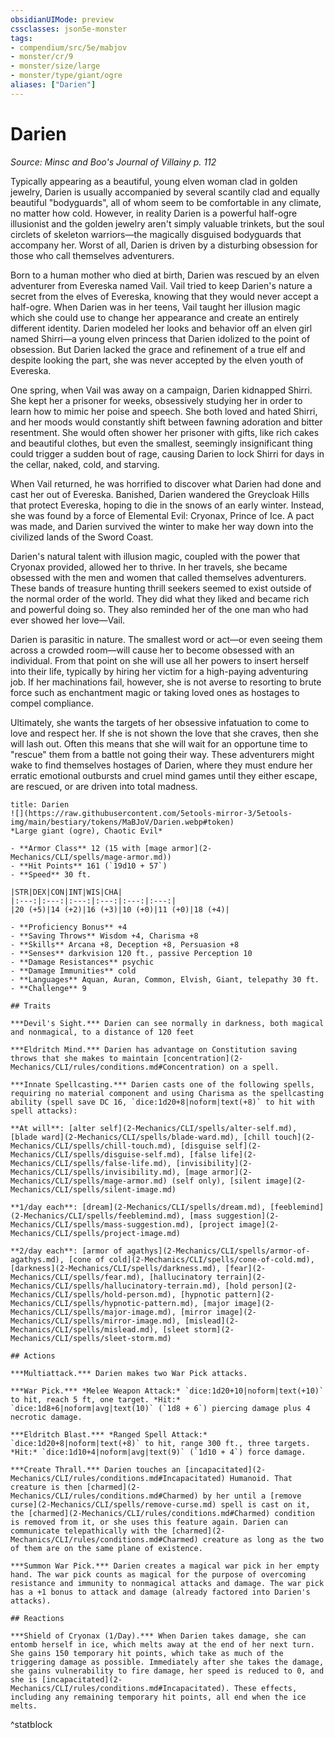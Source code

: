 ```yaml
---
obsidianUIMode: preview
cssclasses: json5e-monster
tags:
- compendium/src/5e/mabjov
- monster/cr/9
- monster/size/large
- monster/type/giant/ogre
aliases: ["Darien"]
---
```

# Darien
*Source: Minsc and Boo's Journal of Villainy p. 112*  

Typically appearing as a beautiful, young elven woman clad in golden jewelry, Darien is usually accompanied by several scantily clad and equally beautiful "bodyguards", all of whom seem to be comfortable in any climate, no matter how cold. However, in reality Darien is a powerful half-ogre illusionist and the golden jewelry aren't simply valuable trinkets, but the soul circlets of skeleton warriors—the magically disguised bodyguards that accompany her. Worst of all, Darien is driven by a disturbing obsession for those who call themselves adventurers.

Born to a human mother who died at birth, Darien was rescued by an elven adventurer from Evereska named Vail. Vail tried to keep Darien's nature a secret from the elves of Evereska, knowing that they would never accept a half-ogre. When Darien was in her teens, Vail taught her illusion magic which she could use to change her appearance and create an entirely different identity. Darien modeled her looks and behavior off an elven girl named Shirri—a young elven princess that Darien idolized to the point of obsession. But Darien lacked the grace and refinement of a true elf and despite looking the part, she was never accepted by the elven youth of Evereska.

One spring, when Vail was away on a campaign, Darien kidnapped Shirri. She kept her a prisoner for weeks, obsessively studying her in order to learn how to mimic her poise and speech. She both loved and hated Shirri, and her moods would constantly shift between fawning adoration and bitter resentment. She would often shower her prisoner with gifts, like rich cakes and beautiful clothes, but even the smallest, seemingly insignificant thing could trigger a sudden bout of rage, causing Darien to lock Shirri for days in the cellar, naked, cold, and starving.

When Vail returned, he was horrified to discover what Darien had done and cast her out of Evereska. Banished, Darien wandered the Greycloak Hills that protect Evereska, hoping to die in the snows of an early winter. Instead, she was found by a force of Elemental Evil: Cryonax, Prince of Ice. A pact was made, and Darien survived the winter to make her way down into the civilized lands of the Sword Coast.

Darien's natural talent with illusion magic, coupled with the power that Cryonax provided, allowed her to thrive. In her travels, she became obsessed with the men and women that called themselves adventurers. These bands of treasure hunting thrill seekers seemed to exist outside of the normal order of the world. They did what they liked and became rich and powerful doing so. They also reminded her of the one man who had ever showed her love—Vail.

Darien is parasitic in nature. The smallest word or act—or even seeing them across a crowded room—will cause her to become obsessed with an individual. From that point on she will use all her powers to insert herself into their life, typically by hiring her victim for a high-paying adventuring job. If her machinations fail, however, she is not averse to resorting to brute force such as enchantment magic or taking loved ones as hostages to compel compliance.

Ultimately, she wants the targets of her obsessive infatuation to come to love and respect her. If she is not shown the love that she craves, then she will lash out. Often this means that she will wait for an opportune time to "rescue" them from a battle not going their way. These adventurers might wake to find themselves hostages of Darien, where they must endure her erratic emotional outbursts and cruel mind games until they either escape, are rescued, or are driven into total madness.

```ad-statblock
title: Darien
![](https://raw.githubusercontent.com/5etools-mirror-3/5etools-img/main/bestiary/tokens/MaBJoV/Darien.webp#token)
*Large giant (ogre), Chaotic Evil*

- **Armor Class** 12 (15 with [mage armor](2-Mechanics/CLI/spells/mage-armor.md))
- **Hit Points** 161 (`19d10 + 57`)
- **Speed** 30 ft.

|STR|DEX|CON|INT|WIS|CHA|
|:---:|:---:|:---:|:---:|:---:|:---:|
|20 (+5)|14 (+2)|16 (+3)|10 (+0)|11 (+0)|18 (+4)|

- **Proficiency Bonus** +4
- **Saving Throws** Wisdom +4, Charisma +8
- **Skills** Arcana +8, Deception +8, Persuasion +8
- **Senses** darkvision 120 ft., passive Perception 10
- **Damage Resistances** psychic
- **Damage Immunities** cold
- **Languages** Aquan, Auran, Common, Elvish, Giant, telepathy 30 ft.
- **Challenge** 9

## Traits

***Devil's Sight.*** Darien can see normally in darkness, both magical and nonmagical, to a distance of 120 feet

***Eldritch Mind.*** Darien has advantage on Constitution saving throws that she makes to maintain [concentration](2-Mechanics/CLI/rules/conditions.md#Concentration) on a spell.

***Innate Spellcasting.*** Darien casts one of the following spells, requiring no material component and using Charisma as the spellcasting ability (spell save DC 16, `dice:1d20+8|noform|text(+8)` to hit with spell attacks):

**At will**: [alter self](2-Mechanics/CLI/spells/alter-self.md), [blade ward](2-Mechanics/CLI/spells/blade-ward.md), [chill touch](2-Mechanics/CLI/spells/chill-touch.md), [disguise self](2-Mechanics/CLI/spells/disguise-self.md), [false life](2-Mechanics/CLI/spells/false-life.md), [invisibility](2-Mechanics/CLI/spells/invisibility.md), [mage armor](2-Mechanics/CLI/spells/mage-armor.md) (self only), [silent image](2-Mechanics/CLI/spells/silent-image.md)

**1/day each**: [dream](2-Mechanics/CLI/spells/dream.md), [feeblemind](2-Mechanics/CLI/spells/feeblemind.md), [mass suggestion](2-Mechanics/CLI/spells/mass-suggestion.md), [project image](2-Mechanics/CLI/spells/project-image.md)

**2/day each**: [armor of agathys](2-Mechanics/CLI/spells/armor-of-agathys.md), [cone of cold](2-Mechanics/CLI/spells/cone-of-cold.md), [darkness](2-Mechanics/CLI/spells/darkness.md), [fear](2-Mechanics/CLI/spells/fear.md), [hallucinatory terrain](2-Mechanics/CLI/spells/hallucinatory-terrain.md), [hold person](2-Mechanics/CLI/spells/hold-person.md), [hypnotic pattern](2-Mechanics/CLI/spells/hypnotic-pattern.md), [major image](2-Mechanics/CLI/spells/major-image.md), [mirror image](2-Mechanics/CLI/spells/mirror-image.md), [mislead](2-Mechanics/CLI/spells/mislead.md), [sleet storm](2-Mechanics/CLI/spells/sleet-storm.md)

## Actions

***Multiattack.*** Darien makes two War Pick attacks.

***War Pick.*** *Melee Weapon Attack:* `dice:1d20+10|noform|text(+10)` to hit, reach 5 ft, one target. *Hit:* `dice:1d8+6|noform|avg|text(10)` (`1d8 + 6`) piercing damage plus 4 necrotic damage.

***Eldritch Blast.*** *Ranged Spell Attack:* `dice:1d20+8|noform|text(+8)` to hit, range 300 ft., three targets. *Hit:* `dice:1d10+4|noform|avg|text(9)` (`1d10 + 4`) force damage.

***Create Thrall.*** Darien touches an [incapacitated](2-Mechanics/CLI/rules/conditions.md#Incapacitated) Humanoid. That creature is then [charmed](2-Mechanics/CLI/rules/conditions.md#Charmed) by her until a [remove curse](2-Mechanics/CLI/spells/remove-curse.md) spell is cast on it, the [charmed](2-Mechanics/CLI/rules/conditions.md#Charmed) condition is removed from it, or she uses this feature again. Darien can communicate telepathically with the [charmed](2-Mechanics/CLI/rules/conditions.md#Charmed) creature as long as the two of them are on the same plane of existence.

***Summon War Pick.*** Darien creates a magical war pick in her empty hand. The war pick counts as magical for the purpose of overcoming resistance and immunity to nonmagical attacks and damage. The war pick has a +1 bonus to attack and damage (already factored into Darien's attacks).

## Reactions

***Shield of Cryonax (1/Day).*** When Darien takes damage, she can entomb herself in ice, which melts away at the end of her next turn. She gains 150 temporary hit points, which take as much of the triggering damage as possible. Immediately after she takes the damage, she gains vulnerability to fire damage, her speed is reduced to 0, and she is [incapacitated](2-Mechanics/CLI/rules/conditions.md#Incapacitated). These effects, including any remaining temporary hit points, all end when the ice melts.
```
^statblock